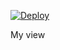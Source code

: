
[![Deploy](https://www.herokucdn.com/deploy/button.png)](https://dashboard.heroku.com/new?template=https://github.com/Feroope/vioeeww) 

My view
